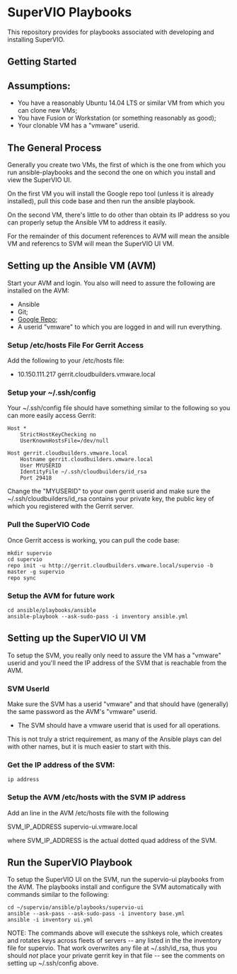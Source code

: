 SuperVIO Playbooks
==================
This repository provides for playbooks associated with developing and installing SuperVIO.

Getting Started
---------------

## Assumptions:
- You have a reasonably Ubuntu 14.04 LTS or similar VM from which you
can clone new VMs;
- You have Fusion or Workstation (or something reasonably as good);
- Your clonable VM has a "vmware" userid.

## The General Process
Generally you create two VMs, the first of which is the one from which
you run ansible-playbooks and the second the one on which you install
and view the SuperVIO UI.

On the first VM you will install the Google repo tool (unless it is
already installed), pull this code base and then run the ansible
playbook.

On the second VM, there's little to do other than obtain its IP address
so you can properly setup the Ansible VM to address it easily.

For the remainder of this document references to AVM will mean the
ansible VM and referencs to SVM will mean the SuperVIO UI VM.

## Setting up the Ansible VM (AVM)
Start your AVM and login. You also will need to assure the following are
installed on the AVM:

- Ansible
- Git;
- [Google Repo](https://source.android.com/source/using-repo.html);
- A userid "vmware" to which you are logged in and will run everything.

### Setup /etc/hosts File For Gerrit Access

Add the following to your /etc/hosts file:

- 10.150.111.217 gerrit.cloudbuilders.vmware.local

### Setup your ~/.ssh/config

Your ~/.ssh/config file should have something similar to the following
so you can more easily access Gerrit:

```
Host *
    StrictHostKeyChecking no
    UserKnownHostsFile=/dev/null

Host gerrit.cloudbuilders.vmware.local
    Hostname gerrit.cloudbuilders.vmware.local
    User MYUSERID
    IdentityFile ~/.ssh/cloudbuilders/id_rsa
    Port 29418
```

Change the "MYUSERID" to your own gerrit userid and make sure the
~/.ssh/cloudbuilders/id_rsa contains your private key, the public key of
which you registered with the Gerrit server.

### Pull the SuperVIO Code
Once Gerrit access is working, you can pull the code base:

    mkdir supervio
    cd supervio
    repo init -u http://gerrit.cloudbuilders.vmware.local/supervio -b master -g supervio
    repo sync

### Setup the AVM for future work

    cd ansible/playbooks/ansible
    ansible-playbook --ask-sudo-pass -i inventory ansible.yml

## Setting up the SuperVIO UI VM
To setup the SVM, you really only need to assure the VM has a "vmware"
userid and you'll need the IP address of the SVM that is reachable from
the AVM.

### SVM UserId
Make sure the SVM has a userid "vmware" and that should have (generally)
the same password as the AVM's "vmware" userid.

- The SVM should have a vmware userid that is used for all operations.

This is not truly a strict requirement, as many of the Ansible plays
can del with other names, but it is much easier to start with this.

### Get the IP address of the SVM:

    ip address

### Setup the AVM /etc/hosts with the SVM IP address
Add an line in the AVM /etc/hosts file with the following

SVM_IP_ADDRESS supervio-ui.vmware.local

where SVM_IP_ADDRESS is the actual dotted quad address of the SVM.

## Run the SuperVIO Playbook
To setup the SuperVIO UI on the SVM, run the supervio-ui playbooks
from the AVM. The playbooks install and configure the SVM automatically
with commands similar to the following:

    cd ~/supervio/ansible/playbooks/supervio-ui
    ansible --ask-pass --ask-sudo-pass -i inventory base.yml
    ansible -i inventory ui.yml

NOTE: The commands above will execute the sshkeys role, which creates
and rotates keys across fleets of servers -- any listed in the the
inventory file for supervio. That work overwrites any file at
~/.ssh/id_rsa, thus you should *not* place your private gerrit key
in that file -- see the comments on setting up ~/.ssh/config above.
